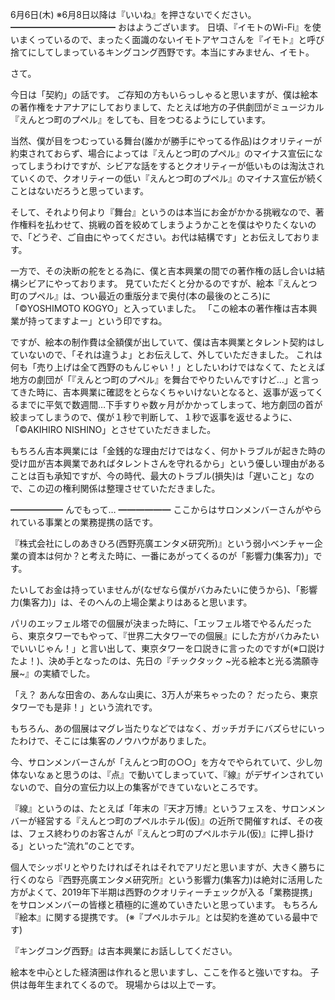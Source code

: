 6月6日(木) ※6月8日以降は『いいね』を押さないでください。
━━━━━━━━━━━━
おはようございます。
日頃、『イモトのWi-Fi』を使いまくっているので、まったく面識のないイモトアヤコさんを『イモト』と呼び捨てにしてしまっているキングコング西野です。本当にすみません、イモト。

さて。

今日は「契約」の話です。
ご存知の方もいらっしゃると思いますが、僕は絵本の著作権をナアナアにしておりまして、たとえば地方の子供劇団がミュージカル『えんとつ町のプペル』をしても、目をつむるようにしています。

当然、僕が目をつむっている舞台(誰かが勝手にやってる作品)はクオリティーが約束されておらず、場合によっては『えんとつ町のプペル』のマイナス宣伝になってしまうわけですが、シビアな話をするとクオリティーが低いものは淘汰されていくので、クオリティーの低い『えんとつ町のプペル』のマイナス宣伝が続くことはないだろうと思っています。

そして、それより何より『舞台』というのは本当にお金がかかる挑戦なので、著作権料を払わせて、挑戦の首を絞めてしまうようかことを僕はやりたくないので、「どうぞ、ご自由にやってください。お代は結構です」とお伝えしております。

一方で、その決断の舵をとる為に、僕と吉本興業の間での著作権の話し合いは結構シビアにやっております。
見ていただくと分かるのですが、絵本『えんとつ町のプペル』は、つい最近の重版分まで奥付(本の最後のところ)に「©️YOSHIMOTO KOGYO」と入っていました。
「この絵本の著作権は吉本興業が持ってますよー」という印ですね。

ですが、絵本の制作費は全額僕が出していて、僕は吉本興業とタレント契約はしていないので、「それは違うよ」とお伝えして、外していただきました。
これは何も「売り上げは全て西野のもんじゃい！」としたいわけではなくて、たとえば地方の劇団が「『えんとつ町のプペル』を舞台でやりたいんですけど…」と言ってきた時に、吉本興業に確認をとらなくちゃいけないとなると、返事が返ってくるまでに平気で数週間…下手すりゃ数ヶ月がかかってしまって、地方劇団の首が絞まってしまうので、僕が１秒で判断して、１秒で返事を返せるように、「©️AKIHIRO NISHINO」とさせていただきました。

もちろん吉本興業には「金銭的な理由だけではなく、何かトラブルが起きた時の受け皿が吉本興業であればタレントさんを守れるから」という優しい理由があることは百も承知ですが、今の時代、最大のトラブル(損失)は「遅いこと」なので、この辺の権利関係は整理させていただきました。

━━━━━━
んでもって…
━━━━━━
ここからはサロンメンバーさんがやられている事業との業務提携の話です。

『株式会社にしのあきひろ(西野亮廣エンタメ研究所)』という弱小ベンチャー企業の資本は何か？と考えた時に、一番にあがってくるのが「影響力(集客力)」です。

たいしてお金は持っていませんが(なぜなら僕がバカみたいに使うから)、「影響力(集客力)」は、そのへんの上場企業よりはあると思います。

パリのエッフェル塔での個展が決まった時に、「エッフェル塔でやるんだったら、東京タワーでもやって、『世界二大タワーでの個展』にした方がバカみたいでいいじゃん！」と言い出して、東京タワーを口説きに言ったのですが(※口説けたよ！)、決め手となったのは、先日の『チックタック ~光る絵本と光る満願寺展~』の実績でした。

「え？ あんな田舎の、あんな山奥に、3万人が来ちゃったの？ だったら、東京タワーでも是非！」という流れです。

もちろん、あの個展はマグレ当たりなどではなく、ガッチガチにバズらせにいったわけで、そこには集客のノウハウがありました。

今、サロンメンバーさんが「えんとつ町の○○」を方々でやられていて、少し勿体ないなぁと思うのは、『点』で動いてしまっていて、『線』がデザインされていないので、自分の宣伝力以上の集客ができていないところです。

『線』というのは、たとえば「年末の『天才万博』というフェスを、サロンメンバーが経営する『えんとつ町のプペルホテル(仮)』の近所で開催すれば、その夜は、フェス終わりのお客さんが『えんとつ町のプペルホテル(仮)』に押し掛ける」といった“流れ”のことです。

個人でシッポリとやりたければそれはそれでアリだと思いますが、大きく勝ちに行くのなら『西野亮廣エンタメ研究所』という影響力(集客力)は絶対に活用した方がよくて、2019年下半期は西野のクオリティーチェックが入る「業務提携」をサロンメンバーの皆様と積極的に進めていきたいと思っています。
もちろん『絵本』に関する提携です。
(※『プペルホテル』とは契約を進めている最中です)

『キングコング西野』は吉本興業にお話ししてください。

絵本を中心とした経済圏は作れると思いますし、ここを作ると強いですね。
子供は毎年生まれてくるので。
現場からは以上でーす。
